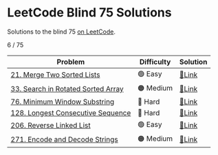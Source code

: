 # LeetCode Blind 75 Solutions
Solutions to the blind 75 [on LeetCode](https://leetcode.com/discuss/general-discussion/460599/blind-75-leetcode-questions).

6 / 75

| Problem | Difficulty | Solution |
| --- | --- | --- |
| [21. Merge Two Sorted Lists](https://leetcode.com/problems/merge-two-sorted-lists/) | 🟢 Easy | [🔗Link](021-merge-two-sorted-lists) |
| [33. Search in Rotated Sorted Array](https://leetcode.com/problems/search-in-rotated-sorted-array/) | 🟠 Medium | [🔗Link](033-search-in-rotated-sorted-array) |
| [76. Minimum Window Substring](https://leetcode.com/problems/minimum-window-substring/) | 🔴 Hard | [🔗Link](076-minimum-window-substring) |
| [128. Longest Consecutive Sequence](https://leetcode.com/problems/longest-consecutive-sequence/) | 🔴 Hard | [🔗Link](128-longest-consecutive-sequence) |
| [206. Reverse Linked List](https://leetcode.com/problems/reverse-linked-list/) | 🟢 Easy | [🔗Link](206-reverse-linked-list) |
| [271. Encode and Decode Strings](https://leetcode.com/problems/encode-and-decode-strings/) | 🟠 Medium | [🔗Link](271-encode-and-decode-strings) |
